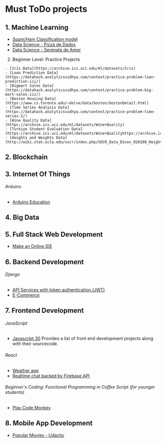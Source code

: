 # Must ToDo projects

## 1. Machine Learning
  - [Spam/Ham Classification model](https://github.com/suleka96/RNN-and-ML-models/blob/master/LSTM_Enron.py)
  - [Data Science - Pizza de Dados](http://pizzadedados.com/)
  - [Data Science - Serenata de Amor](https://serenata.ai/)
   
   2. Beginner Level: Practice Projects 

	- [Iris Data](https://archive.ics.uci.edu/ml/datasets/Iris)
	- [Loan Prediction Data](https://datahack.analyticsvidhya.com/contest/practice-problem-loan-prediction-iii/)
	- [Bigmart Sales Data](https://datahack.analyticsvidhya.com/contest/practice-problem-big-mart-sales-iii/)
	- [Boston Housing Data](https://www.cs.toronto.edu/~delve/data/boston/bostonDetail.html)
	- [Time Series Analysis Data](https://datahack.analyticsvidhya.com/contest/practice-problem-time-series-2/)
	- [Wine Quality Data](https://archive.ics.uci.edu/ml/datasets/Wine+Quality)
	- [Turkiye Student Evaluation Data](https://archive.ics.uci.edu/ml/datasets/Wine+Qualityhttps://archive.ics.uci.edu/ml/datasets/Turkiye+Student+Evaluation)
	- [Heights and Weights Data](http://wiki.stat.ucla.edu/socr/index.php/SOCR_Data_Dinov_020108_HeightsWeights)

 
## 2. Blockchain

## 3. Internet Of Things

###### Arduino
  - [Arduino Education](https://www.arduino.cc/en/Main/Education)

## 4. Big Data

## 5. Full Stack Web Development
 * [Make an Online IDE](https://github.com/kaustubhhiware/c0derunR)

## 6. Backend Development

###### Django
  - [API Services with token authentication (JWT)](https://github.com/kasulani/drf_tutorial)
  - [E-Commerce](https://github.com/snipcart/snipcart-wagtail-integration)

## 7. Frontend Development

###### JavaScript	
  -  [Javascript 30](https://javascript30.com/) Provides a list of front end development projects along with their sourcecode.

###### React  
  - [Weather app](https://github.com/pixelsinprogress/weather-app-2)
  - [Realtime chat backed by Firebase API](https://github.com/sar-gupta/space)
  
###### Beginner's Coding: Functional Programming in Coffee Script (for younger students) 
  - [Play Code Monkey](https://www.playcodemonkey.com)

## 8. Mobile App Development
  - [Popular Movies - Udacity](https://github.com/dipakkr/Popular-Movies)
